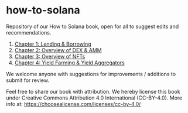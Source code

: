 # how-to-solana
Repository of our How to Solana book, open for all to suggest edits and recommendations.

1. [Chapter 1: Lending & Borrowing](https://github.com/sinoglobalcap/how-to-solana/blob/main/1.%20How%20to%20Solana%20%E2%80%94%20Chapter%201:%20Lending%20%26%20Borrowing.md)
2. [Chapter 2: Overview of DEX & AMM](https://github.com/sinoglobalcap/how-to-solana/blob/main/2.%20How%20to%20Solana%20%E2%80%94%20Chapter%202:%20Overview%20of%20DEX%20%26%20AMM.md)
3. [Chapter 3: Overview of NFTs](https://github.com/sinoglobalcap/how-to-solana/blob/main/3.%20How%20to%20Solana%20%E2%80%94%20Chapter%203:%20Overview%20of%20NFTs.md)
4. [Chapter 4: Yield Farming & Yield Aggregators](https://github.com/sinoglobalcap/how-to-solana/blob/main/4.%20How%20to%20Solana%20%E2%80%94%20Yield%20Farming%20%26%20Yield%20Aggregators.md)

We welcome anyone with suggestions for improvements / additions to submit for review.

Feel free to share our book with attribution. We hereby license this book under Creative Commons Attribution 4.0 International (CC-BY-4.0).
More info at: https://choosealicense.com/licenses/cc-by-4.0/
